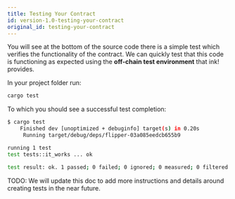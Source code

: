 ```yaml
---
title: Testing Your Contract
id: version-1.0-testing-your-contract
original_id: testing-your-contract
---
```


You will see at the bottom of the source code there is a simple test which verifies the functionality of the contract. We can quickly test that this code is functioning as expected using the **off-chain test environment** that ink! provides.

In your project folder run:

```bash
cargo test
```

To which you should see a successful test completion:

```bash
$ cargo test
    Finished dev [unoptimized + debuginfo] target(s) in 0.20s
     Running target/debug/deps/flipper-03a085eedcb655b9

running 1 test
test tests::it_works ... ok

test result: ok. 1 passed; 0 failed; 0 ignored; 0 measured; 0 filtered out
```

TODO: We will update this doc to add more instructions and details around creating tests in the near future.
